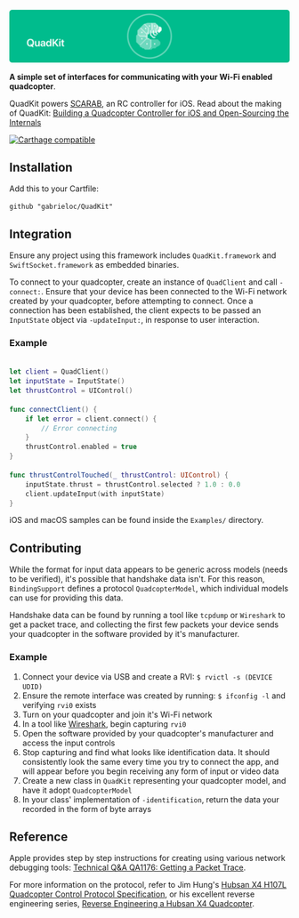![QuadKit](QuadKit.png)

**A simple set of interfaces for communicating with your Wi-Fi enabled quadcopter**.

QuadKit powers [SCARAB](https://itunes.apple.com/us/app/scarab-rc-controller-for-quadcopters/id1205279859), an RC controller for iOS. Read about the making of QuadKit: [Building a Quadcopter Controller for iOS and Open-Sourcing the Internals](https://medium.com/@_gabrieloc/building-a-quadcopter-controller-for-ios-and-open-sourcing-the-internals-3bbc7f526ed2#.8c7aaatsv)

[![Carthage compatible](https://img.shields.io/badge/Carthage-compatible-4BC51D.svg?style=flat)](https://github.com/Carthage/Carthage)

## Installation

Add this to your Cartfile:

`github "gabrieloc/QuadKit"`


## Integration

Ensure any project using this framework includes `QuadKit.framework` and `SwiftSocket.framework` as embedded binaries.

To connect to your quadcopter, create an instance of `QuadClient` and call `-connect:`. Ensure that your device has been connected to the Wi-Fi network created by your quadcopter, before attempting to connect. Once a connection has been established, the client expects to be passed an `InputState` object via `-updateInput:`, in response to user interaction.

### Example

``` Swift

let client = QuadClient()
let inputState = InputState()
let thrustControl = UIControl()

func connectClient() {
	if let error = client.connect() {
		// Error connecting
	}
	thrustControl.enabled = true
}

func thrustControlTouched(_ thrustControl: UIControl) {
	inputState.thrust = thrustControl.selected ? 1.0 : 0.0
	client.updateInput(with inputState)
}
```

iOS and macOS samples can be found inside the `Examples/` directory.


## Contributing

While the format for input data appears to be generic across models (needs to be verified), it's possible that handshake data isn't. For this reason, `BindingSupport` defines a protocol `QuadcopterModel`, which individual models can use for providing this data.

Handshake data can be found by running a tool like `tcpdump` or `Wireshark` to get a packet trace, and collecting the first few packets your device sends your quadcopter in the software provided by it's manufacturer.

### Example

1. Connect your device via USB and create a RVI: `$ rvictl -s (DEVICE UDID)`
2. Ensure the remote interface was created by running: `$ ifconfig -l` and verifying `rvi0` exists
3. Turn on your quadcopter and join it's Wi-Fi network
4. In a tool like [Wireshark](https://www.wireshark.org), begin capturing `rvi0`
5. Open the software provided by your quadcopter's manufacturer and access the input controls
6. Stop capturing and find what looks like identification data. It should consistently look the same every time you try to connect the app, and will appear before you begin receiving any form of input or video data
7. Create a new class in `QuadKit` representing your quadcopter model, and have it adopt `QuadcopterModel`
8. In your class' implementation of `-identification`, return the data your recorded in the form of byte arrays


## Reference

Apple provides step by step instructions for creating using various network debugging tools: [Technical Q&A QA1176: Getting a Packet Trace](https://developer.apple.com/library/content/qa/qa1176/_index.html).

For more information on the protocol, refer to Jim Hung's [Hubsan X4 H107L Quadcopter Control Protocol Specification](http://www.jimhung.co.uk/wp-content/uploads/2014/11/HubsanX4_ProtocolSpec_v1.txt), or his excellent reverse engineering series, [Reverse Engineering a Hubsan X4 Quadcopter](http://www.jimhung.co.uk/?p=1424).

